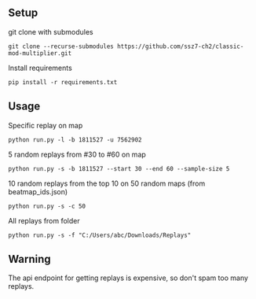 ## Setup

git clone with submodules

```
git clone --recurse-submodules https://github.com/ssz7-ch2/classic-mod-multiplier.git
```

Install requirements

```
pip install -r requirements.txt
```

## Usage

Specific replay on map

```
python run.py -l -b 1811527 -u 7562902
```

5 random replays from #30 to #60 on map

```
python run.py -s -b 1811527 --start 30 --end 60 --sample-size 5
```

10 random replays from the top 10 on 50 random maps (from beatmap_ids.json)

```
python run.py -s -c 50
```

All replays from folder

```
python run.py -s -f "C:/Users/abc/Downloads/Replays"
```

## Warning

The api endpoint for getting replays is expensive, so don't spam too many
replays.
